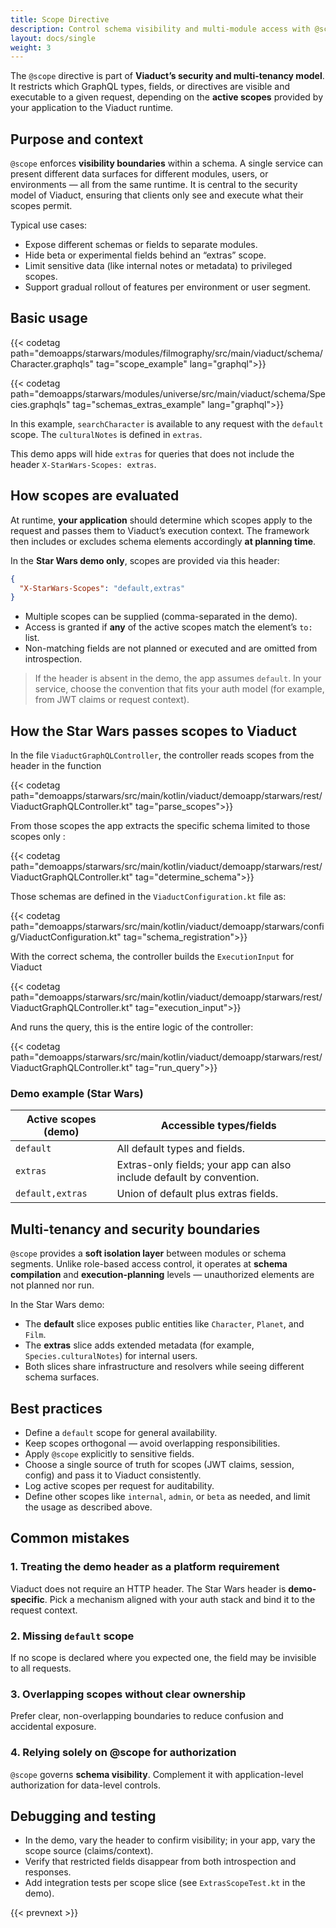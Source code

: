 ```yaml
---
title: Scope Directive
description: Control schema visibility and multi-module access with @scope; Star Wars demo uses an app-level header.
layout: docs/single
weight: 3
---
```


The `@scope` directive is part of **Viaduct’s security and multi-tenancy model**. It restricts which GraphQL types,
fields, or directives are visible and executable to a given request, depending on the **active scopes** provided by
your application to the Viaduct runtime.

## Purpose and context

`@scope` enforces **visibility boundaries** within a schema. A single service can present different data surfaces for
different modules, users, or environments — all from the same runtime. It is central to the security model of Viaduct,
ensuring that clients only see and execute what their scopes permit.

Typical use cases:

- Expose different schemas or fields to separate modules.
- Hide beta or experimental fields behind an “extras” scope.
- Limit sensitive data (like internal notes or metadata) to privileged scopes.
- Support gradual rollout of features per environment or user segment.

## Basic usage

{{< codetag path="demoapps/starwars/modules/filmography/src/main/viaduct/schema/Character.graphqls" tag="scope_example" lang="graphql">}}

{{< codetag path="demoapps/starwars/modules/universe/src/main/viaduct/schema/Species.graphqls" tag="schemas_extras_example" lang="graphql">}}

In this example, `searchCharacter` is available to any request with the `default` scope. The `culturalNotes` is defined in `extras`.

This demo apps will hide `extras` for queries that does not include the header `X-StarWars-Scopes: extras`.

## How scopes are evaluated

At runtime, **your application** should determine which scopes apply to the request and passes them to Viaduct’s execution
context. The framework then includes or excludes schema elements accordingly **at planning time**.

In the **Star Wars demo only**, scopes are provided via this header:

```json
{
  "X-StarWars-Scopes": "default,extras"
}
```

- Multiple scopes can be supplied (comma-separated in the demo).
- Access is granted if **any** of the active scopes match the element’s `to:` list.
- Non-matching fields are not planned or executed and are omitted from introspection.

> If the header is absent in the demo, the app assumes `default`. In your service, choose the convention that fits
> your auth model (for example, from JWT claims or request context).


## How the Star Wars passes scopes to Viaduct

In the file `ViaductGraphQLController`, the controller reads scopes from the header in the function

{{< codetag path="demoapps/starwars/src/main/kotlin/viaduct/demoapp/starwars/rest/ViaductGraphQLController.kt" tag="parse_scopes">}}

From those scopes the app extracts the specific schema limited to those scopes only :

{{< codetag path="demoapps/starwars/src/main/kotlin/viaduct/demoapp/starwars/rest/ViaductGraphQLController.kt" tag="determine_schema">}}

Those schemas are defined in the `ViaductConfiguration.kt` file as:

{{< codetag path="demoapps/starwars/src/main/kotlin/viaduct/demoapp/starwars/config/ViaductConfiguration.kt" tag="schema_registration">}}

With the correct schema, the controller builds the `ExecutionInput` for Viaduct

{{< codetag path="demoapps/starwars/src/main/kotlin/viaduct/demoapp/starwars/rest/ViaductGraphQLController.kt" tag="execution_input">}}

And runs the query, this is the entire logic of the controller:

{{< codetag path="demoapps/starwars/src/main/kotlin/viaduct/demoapp/starwars/rest/ViaductGraphQLController.kt" tag="run_query">}}

### Demo example (Star Wars)

| Active scopes (demo) | Accessible types/fields |
|----------------------|-------------------------|
| `default`            | All default types and fields. |
| `extras`             | Extras-only fields; your app can also include default by convention. |
| `default,extras`     | Union of default plus extras fields. |

## Multi-tenancy and security boundaries

`@scope` provides a **soft isolation layer** between modules or schema segments. Unlike role-based access control, it
operates at **schema compilation** and **execution-planning** levels — unauthorized elements are not planned nor run.

In the Star Wars demo:

- The **default** slice exposes public entities like `Character`, `Planet`, and `Film`.
- The **extras** slice adds extended metadata (for example, `Species.culturalNotes`) for internal users.
- Both slices share infrastructure and resolvers while seeing different schema surfaces.

## Best practices

- Define a `default` scope for general availability.
- Keep scopes orthogonal — avoid overlapping responsibilities.
- Apply `@scope` explicitly to sensitive fields.
- Choose a single source of truth for scopes (JWT claims, session, config) and pass it to Viaduct consistently.
- Log active scopes per request for auditability.
- Define other scopes like `internal`, `admin`, or `beta` as needed, and limit the usage as described above.

## Common mistakes

### 1. Treating the demo header as a platform requirement
Viaduct does not require an HTTP header. The Star Wars header is **demo-specific**. Pick a mechanism aligned with your
auth stack and bind it to the request context.

### 2. Missing `default` scope
If no scope is declared where you expected one, the field may be invisible to all requests.

### 3. Overlapping scopes without clear ownership
Prefer clear, non-overlapping boundaries to reduce confusion and accidental exposure.

### 4. Relying solely on @scope for authorization
`@scope` governs **schema visibility**. Complement it with application-level authorization for data-level controls.

## Debugging and testing

- In the demo, vary the header to confirm visibility; in your app, vary the scope source (claims/context).
- Verify that restricted fields disappear from both introspection and responses.
- Add integration tests per scope slice (see `ExtrasScopeTest.kt` in the demo).

{{< prevnext >}}
